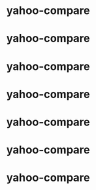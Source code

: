 # yahoo-compare
# yahoo-compare
# yahoo-compare
# yahoo-compare
# yahoo-compare
# yahoo-compare
# yahoo-compare
